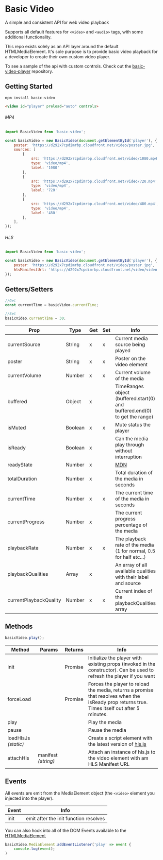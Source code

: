 Basic Video
===

A simple and consistent API for web video playback

Supports all default features for `<video>` and `<audio>` tags, with some additional functionality.

This repo exists solely as an API layer around the default HTMLMediaElement. It's sole purpose is to provide basic video playback for a developer to create their own custom video player.

To see a sample of the api with custom controls. Check out the [basic-video-player](https://github.com/CurtisConway/basic-video-player) repository.

Getting Started
---

`npm install basic-video`
```html
<video id="player" preload="auto" controls>
```
###### MP4
```javascript
import BasicVideo from 'basic-video';

const basicVideo = new BasicVideo(document.getElementById('player'), {
    poster: 'https://d292x7cpdimrbp.cloudfront.net/video/poster.jpg',
    sources: [
        {
            src: 'https://d292x7cpdimrbp.cloudfront.net/video/1080.mp4',
            type: 'video/mp4',
            label: '1080'
        },
        {
            src: 'https://d292x7cpdimrbp.cloudfront.net/video/720.mp4',
            type: 'video/mp4',
            label: '720'
        },
        {
            src: 'https://d292x7cpdimrbp.cloudfront.net/video/480.mp4',
            type: 'video/mp4',
            label: '480'
        },
    ],
});
```

###### HLS
```javascript
import BasicVideo from 'basic-video';

const basicVideo = new BasicVideo(document.getElementById('player'), {
    poster: 'https://d292x7cpdimrbp.cloudfront.net/video/poster.jpg',
    hlsManifestUrl: 'https://d292x7cpdimrbp.cloudfront.net/video/video.m3u8',
});
```

Getters/Setters
---

```javascript
//Get
const currentTime = basicVideo.currentTime;

//Set
basicVideo.currentTime = 30;
```

| Prop                   | Type      | Get | Set | Info |
|------------------------|-----------|-----|-----|------|
| currentSource          | String    | x   | x   | Current media source being played
| poster                 | String    | x   | x   | Poster on the video element
| currentVolume          | Number    | x   | x   | Current volume of the media
| buffered               | Object    | x   |     | TimeRanges object (buffered.start(0) and buffered.end(0) to get the range)
| isMuted                | Boolean   | x   | x   | Mute status the player
| isReady                | Boolean   | x   |     | Can the media play through without interruption
| readyState             | Number    | x   |     | [MDN](https://developer.mozilla.org/en-US/docs/Web/API/HTMLMediaElement/readyState)
| totalDuration          | Number    | x   |     | Total duration of the media in seconds
| currentTime            | Number    | x   | x   | The current time of the media in seconds
| currentProgress        | Number    | x   |     | The current progress percentage of the media
| playbackRate           | Number    | x   | x   | The playback rate of the media (1 for normal, 0.5 for half etc...)
| playbackQualities      | Array     | x   |     | An array of all available qualities with their label and source
| currentPlaybackQuality | Number    | x   | x   | Current index of the playbackQualities array

Methods
---
```javascript
basicVideo.play();
```

| Method               | Params               | Returns | Info |
|----------------------|----------------------|---------|------|
| init                 |                      | Promise | Initialize the player with existing props (invoked in the constructor). Can be used to refresh the player if you want
| forceLoad            |                      | Promise | Forces the player to reload the media, returns a promise that resolves when the isReady prop returns true. Times itself out after 5 minutes.
| play                 |                      |         | Play the media
| pause                |                      |         | Pause the media
| loadHlsJs *(static)* |                      |         | Create a script element with the latest version of [hls.js](https://github.com/video-dev/hls.js) 
| attachHls            | manifest *(string)*  |         | Attach an instance of hls.js to the video element with am HLS Manifest URL

Events
---

All events are emit from the MediaElement object (the `<video>` element you injected into the player).

| Event                | Info                 |
|----------------------|----------------------|
| init                 | emit after the init function resolves

You can also hook into all of the DOM Events available to the [HTMLMediaElement](https://developer.mozilla.org/en-US/docs/Web/API/HTMLMediaElement)

```javascript
basicVideo.MediaElement.addEventListener('play' => event {
    console.log(event);
)
```
